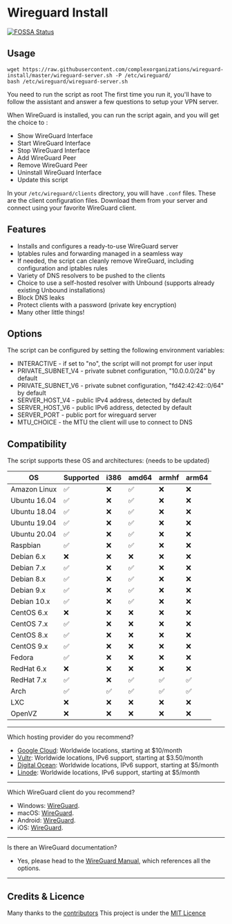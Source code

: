 # Wireguard Install

[![FOSSA Status](https://app.fossa.io/api/projects/git%2Bgithub.com%2Fcomplexorganizations%2Fwireguard-install.svg?type=shield)](https://app.fossa.io/projects/git%2Bgithub.com%2Fcomplexorganizations%2Fwireguard-install?ref=badge_shield)

## Usage 

```
wget https://raw.githubusercontent.com/complexorganizations/wireguard-install/master/wireguard-server.sh -P /etc/wireguard/
bash /etc/wireguard/wireguard-server.sh
```

You need to run the script as root
The first time you run it, you'll have to follow the assistant and answer a few questions to setup your VPN server.

When WireGuard is installed, you can run the script again, and you will get the choice to :

- Show WireGuard Interface
- Start WireGuard Interface
- Stop WireGuard Interface
- Add WireGuard Peer
- Remove WireGuard Peer
- Uninstall WireGuard Interface
- Update this script

In your ```/etc/wireguard/clients``` directory, you will have `.conf` files. These are the client configuration files. Download them from your server and connect using your favorite WireGuard client.

## Features

- Installs and configures a ready-to-use WireGuard server
- Iptables rules and forwarding managed in a seamless way
- If needed, the script can cleanly remove WireGuard, including configuration and iptables rules
- Variety of DNS resolvers to be pushed to the clients
- Choice to use a self-hosted resolver with Unbound (supports already existing Unbound installations)
- Block DNS leaks
- Protect clients with a password (private key encryption)
- Many other little things!

## Options

The script can be configured by setting the following environment variables:

* INTERACTIVE - if set to "no", the script will not prompt for user input
* PRIVATE_SUBNET_V4 - private subnet configuration, "10.0.0.0/24" by default
* PRIVATE_SUBNET_V6 - private subnet configuration, "fd42:42:42::0/64" by default
* SERVER_HOST_V4 - public IPv4 address, detected by default
* SERVER_HOST_V6 - public IPv6 address, detected by default
* SERVER_PORT - public port for wireguard server
* MTU_CHOICE - the MTU the client will use to connect to DNS


## Compatibility

The script supports these OS and architectures: {needs to be updated}

| OS              | Supported          | i386               | amd64              | armhf              | arm64              |
| --------------  | ------------------ | ------------------ | ------------------ | ------------------ | ------------------ |
| Amazon Linux    | :white_check_mark: | :x:                | :white_check_mark: | :x:                | :x:                |
| Ubuntu 16.04    | :white_check_mark: | :x:                | :white_check_mark: | :x:                | :x:                |
| Ubuntu 18.04    | :white_check_mark: | :x:                | :white_check_mark: | :x:                | :x:                |
| Ubuntu 19.04    | :white_check_mark: | :x:                | :white_check_mark: | :x:                | :x:                |
| Ubuntu 20.04    | :white_check_mark: | :x:                | :white_check_mark: | :x:                | :x:                |
| Raspbian        | :white_check_mark: | :x:                | :white_check_mark: | :x:                | :x:                |
| Debian 6.x      | :x:                | :x:                | :x:                | :x:                | :x:                |
| Debian 7.x      | :white_check_mark: | :x:                | :white_check_mark: | :x:                | :x:                |
| Debian 8.x      | :white_check_mark: | :x:                | :white_check_mark: | :x:                | :x:                |
| Debian 9.x      | :white_check_mark: | :x:                | :white_check_mark: | :x:                | :x:                |
| Debian 10.x     | :white_check_mark: | :x:                | :white_check_mark: | :x:                | :x:                |
| CentOS 6.x      | :x:                | :x:                | :x:                | :x:                | :x:                |
| CentOS 7.x      | :white_check_mark: | :x:                | :x:                | :x:                | :x:                |
| CentOS 8.x      | :white_check_mark: | :x:                | :x:                | :x:                | :x:                |
| CentOS 9.x      | :white_check_mark: | :x:                | :x:                | :x:                | :x:                |
| Fedora          | :white_check_mark: | :x:                | :x:                | :x:                | :x:                |
| RedHat 6.x      | :x:                | :x:                | :x:                | :x:                | :x:                |
| RedHat 7.x      | :white_check_mark: | :x:                | :white_check_mark: | :white_check_mark: | :white_check_mark: |
| Arch            | :white_check_mark: | :white_check_mark: | :white_check_mark: | :white_check_mark: | :white_check_mark: |
| LXC             | :x:                | :x:                | :x:                | :x:                | :x:                |
| OpenVZ          | :x:                | :x:                | :x:                | :x:                | :x:                |

---
Which hosting provider do you recommend?
- [Google Cloud](https://console.cloud.google.com/freetrial?referralId=9142cd715558411aaaaaf2dc6d2b7886): Worldwide locations, starting at $10/month
- [Vultr](https://www.vultr.com/?ref=8211592): Worldwide locations, IPv6 support, starting at $3.50/month
- [Digital Ocean](https://m.do.co/c/fb46acb2b3b1): Worldwide locations, IPv6 support, starting at $5/month
- [Linode](https://www.linode.com/?r=63227744138ea4f9d2dff402cfe5b8ad19e45dae): Worldwide locations, IPv6 support, starting at $5/month
---
Which WireGuard client do you recommend?
- Windows: [WireGuard](https://download.wireguard.com/windows-client/wireguard-amd64-0.0.38.msi).
- macOS: [WireGuard](https://apps.apple.com/us/app/wireguard/id1451685025).
- Android: [WireGuard](https://play.google.com/store/apps/details?id=com.wireguard.android).
- iOS: [WireGuard](https://itunes.apple.com/us/app/wireguard/id1441195209).
---
Is there an WireGuard documentation?
- Yes, please head to the [WireGuard Manual](https://www.wireguard.com), which references all the options.
---

## Credits & Licence

Many thanks to the [contributors](https://github.com/complexorganizations/wireguard-install/graphs/contributors)
This project is under the [MIT Licence](https://raw.githubusercontent.com/complexorganizations/wireguard-install/master/LICENSE)
